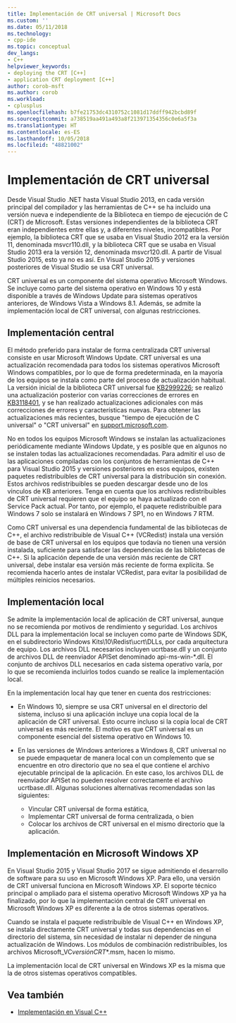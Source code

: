 ```yaml
---
title: Implementación de CRT universal | Microsoft Docs
ms.custom: ''
ms.date: 05/11/2018
ms.technology:
- cpp-ide
ms.topic: conceptual
dev_langs:
- C++
helpviewer_keywords:
- deploying the CRT [C++]
- application CRT deployment [C++]
author: corob-msft
ms.author: corob
ms.workload:
- cplusplus
ms.openlocfilehash: b7fe21753dc4310752c1081d17ddff942bcbd89f
ms.sourcegitcommit: a738519aa491a493a8f213971354356c0e6a5f3a
ms.translationtype: HT
ms.contentlocale: es-ES
ms.lasthandoff: 10/05/2018
ms.locfileid: "48821002"
---
```

# <a name="universal-crt-deployment"></a>Implementación de CRT universal

Desde Visual Studio .NET hasta Visual Studio 2013, en cada versión principal del compilador y las herramientas de C++ se ha incluido una versión nueva e independiente de la Biblioteca en tiempo de ejecución de C (CRT) de Microsoft. Estas versiones independientes de la biblioteca CRT eran independientes entre ellas y, a diferentes niveles, incompatibles. Por ejemplo, la biblioteca CRT que se usaba en Visual Studio 2012 era la versión 11, denominada msvcr110.dll, y la biblioteca CRT que se usaba en Visual Studio 2013 era la versión 12, denominada msvcr120.dll. A partir de Visual Studio 2015, esto ya no es así. En Visual Studio 2015 y versiones posteriores de Visual Studio se usa CRT universal.

CRT universal es un componente del sistema operativo Microsoft Windows. Se incluye como parte del sistema operativo en Windows 10 y está disponible a través de Windows Update para sistemas operativos anteriores, de Windows Vista a Windows 8.1. Además, se admite la implementación local de CRT universal, con algunas restricciones.

## <a name="central-deployment"></a>Implementación central

El método preferido para instalar de forma centralizada CRT universal consiste en usar Microsoft Windows Update. CRT universal es una actualización recomendada para todos los sistemas operativos Microsoft Windows compatibles, por lo que de forma predeterminada, en la mayoría de los equipos se instala como parte del proceso de actualización habitual. La versión inicial de la biblioteca CRT universal fue [KB2999226](https://support.microsoft.com/kb/2999226); se realizó una actualización posterior con varias correcciones de errores en [KB3118401](https://support.microsoft.com/kb/3118401), y se han realizado actualizaciones adicionales con más correcciones de errores y características nuevas. Para obtener las actualizaciones más recientes, busque "tiempo de ejecución de C universal" o "CRT universal" en [support.microsoft.com](https://support.microsoft.com).

No en todos los equipos Microsoft Windows se instalan las actualizaciones periódicamente mediante Windows Update, y es posible que en algunos no se instalen todas las actualizaciones recomendadas. Para admitir el uso de las aplicaciones compiladas con los conjuntos de herramientas de C++ para Visual Studio 2015 y versiones posteriores en esos equipos, existen paquetes redistribuibles de CRT universal para la distribución sin conexión. Estos archivos redistribuibles se pueden descargar desde uno de los vínculos de KB anteriores. Tenga en cuenta que los archivos redistribuibles de CRT universal requieren que el equipo se haya actualizado con el Service Pack actual. Por tanto, por ejemplo, el paquete redistribuible para Windows 7 solo se instalará en Windows 7 SP1, no en Windows 7 RTM.

Como CRT universal es una dependencia fundamental de las bibliotecas de C++, el archivo redistribuible de Visual C++ (VCRedist) instala una versión de base de CRT universal en los equipos que todavía no tienen una versión instalada, suficiente para satisfacer las dependencias de las bibliotecas de C++. Si la aplicación depende de una versión más reciente de CRT universal, debe instalar esa versión más reciente de forma explícita. Se recomienda hacerlo antes de instalar VCRedist, para evitar la posibilidad de múltiples reinicios necesarios.

## <a name="local-deployment"></a>Implementación local

Se admite la implementación local de aplicación de CRT universal, aunque no se recomienda por motivos de rendimiento y seguridad.  Los archivos DLL para la implementación local se incluyen como parte de Windows SDK, en el subdirectorio Windows Kits\\10\\Redist\\ucrt\\DLLs, por cada arquitectura de equipo. Los archivos DLL necesarios incluyen ucrtbase.dll y un conjunto de archivos DLL de reenviador APISet denominado api-ms-win-\*.dll. El conjunto de archivos DLL necesarios en cada sistema operativo varía, por lo que se recomienda incluirlos todos cuando se realice la implementación local.

En la implementación local hay que tener en cuenta dos restricciones:

- En Windows 10, siempre se usa CRT universal en el directorio del sistema, incluso si una aplicación incluye una copia local de la aplicación de CRT universal. Esto ocurre incluso si la copia local de CRT universal es más reciente. El motivo es que CRT universal es un componente esencial del sistema operativo en Windows 10.

- En las versiones de Windows anteriores a Windows 8, CRT universal no se puede empaquetar de manera local con un complemento que se encuentre en otro directorio que no sea el que contiene el archivo ejecutable principal de la aplicación. En este caso, los archivos DLL de reenviador APISet no pueden resolver correctamente el archivo ucrtbase.dll. Algunas soluciones alternativas recomendadas son las siguientes:

  - Vincular CRT universal de forma estática,
  - Implementar CRT universal de forma centralizada, o bien
  - Colocar los archivos de CRT universal en el mismo directorio que la aplicación.

## <a name="deployment-on-microsoft-windows-xp"></a>Implementación en Microsoft Windows XP

En Visual Studio 2015 y Visual Studio 2017 se sigue admitiendo el desarrollo de software para su uso en Microsoft Windows XP. Para ello, una versión de CRT universal funciona en Microsoft Windows XP. El soporte técnico principal o ampliado para el sistema operativo Microsoft Windows XP ya ha finalizado, por lo que la implementación central de CRT universal en Microsoft Windows XP es diferente a la de otros sistemas operativos.

Cuando se instala el paquete redistribuible de Visual C++ en Windows XP, se instala directamente CRT universal y todas sus dependencias en el directorio del sistema, sin necesidad de instalar ni depender de ninguna actualización de Windows. Los módulos de combinación redistribuibles, los archivos Microsoft_VC*versión*_CRT_\*.msm, hacen lo mismo.

La implementación local de CRT universal en Windows XP es la misma que la de otros sistemas operativos compatibles.

## <a name="see-also"></a>Vea también

- [Implementación en Visual C++](deployment-in-visual-cpp.md)
